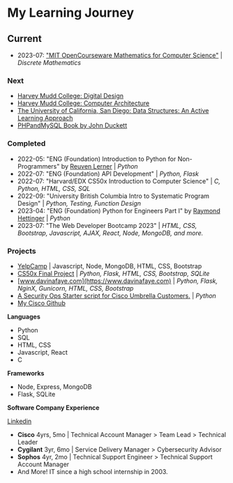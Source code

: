 # My Learning Journey

## **Current**
- 2023-07: ["MIT OpenCourseware Mathematics for Computer Science"](https://ocw.mit.edu/courses/6-042j-mathematics-for-computer-science-fall-2010/) | *Discrete Mathematics*

### **Next**
- [Harvey Mudd College: Digital Design](https://www.edx.org/learn/engineering/harvey-mudd-college-digital-design-2)
- [Harvey Mudd College: Computer Architecture](https://www.edx.org/learn/engineering/harvey-mudd-college-computer-architecture)
- [The University of California, San Diego: Data Structures: An Active Learning Approach](https://www.edx.org/learn/computer-science/the-university-of-california-san-diego-data-structures-an-active-learning-approach)
- [PHPandMySQL Book by John Duckett](https://phpandmysql.com/)


### **Completed**

- 2022-05: "ENG (Foundation) Introduction to Python for Non-Programmers" by [Reuven Lerner](https://twitter.com/reuvenmlerner) | *Python*
- 2022-07: "ENG (Foundation) API Development" | *Python, Flask*
- 2022-07: "Harvard/EDX CS50x Introduction to Computer Science" | *C, Python, HTML, CSS, SQL*
- 2022-09: "University British Columbia Intro to Systematic Program Design" | *Python, Testing, Function Design*
- 2023-04: "ENG (Foundation) Python for Engineers Part I" by [Raymond Hettinger](https://twitter.com/raymondh) | *Python*
- 2023-07: "The Web Developer Bootcamp 2023" | *HTML, CSS, Bootstrap, Javascript, AJAX, React, Node, MongoDB, and more.*

### **Projects**
- [YelpCamp](https://github.com/CodyCardinal/YelpCamp) | Javascript, Node, MongoDB, HTML, CSS, Bootstrap
- [CS50x Final Project](https://github.com/CodyCardinal/CS50Final) | *Python, Flask, HTML, CSS, Bootstrap, SQLite*
- [www.davinafaye.com](https://www.davinafaye.com) | *Python, Flask, NginX, Gunicorn, HTML, CSS, Bootstrap*
- [A Security Ops Starter script for Cisco Umbrella Customers.](https://github.com/CiscoDevNet/cloud-security/tree/master/Umbrella/Samples/SOCTools/NSD_Recheck) | *Python*
- [My Cisco Github](https://github.com/ccardina)

**Languages**
- Python
- SQL
- HTML, CSS
- Javascript, React
- C

**Frameworks**
- Node, Express, MongoDB
- Flask, SQLite

**Software Company Experience**

[Linkedin](https://www.linkedin.com/in/cody-cardinal-896b661b/)

- **Cisco** 4yrs, 5mo | Technical Account Manager > Team Lead > Technical Leader
- **Cygilant** 3yr, 6mo | Service Delivery Manager > Cybersecurity Advisor
- **Sophos** 4yr, 2mo | Technical Support Engineer > Technical Support Account Manager
- And More! IT since a high school internship in 2003.
